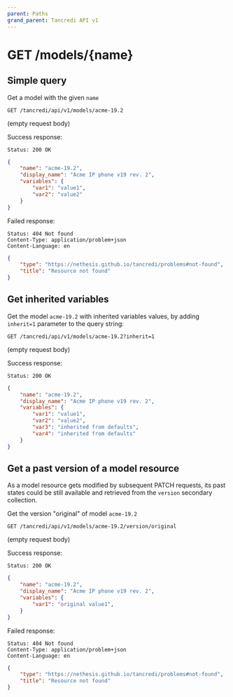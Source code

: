 ```yaml
---
parent: Paths
grand_parent: Tancredi API v1
---
```


# GET /models/{name}

## Simple query

Get a model with the given `name`

    GET /tancredi/api/v1/models/acme-19.2

(empty request body)

Success response:

    Status: 200 OK

```json
{
    "name": "acme-19.2",
    "display_name": "Acme IP phone v19 rev. 2",
    "variables": {
        "var1": "value1",
        "var2": "value2"
    }
}
```

Failed response:

    Status: 404 Not found
    Content-Type: application/problem+json
    Content-Language: en

```json
{
    "type": "https://nethesis.github.io/tancredi/problems#not-found",
    "title": "Resource not found"
}
```

## Get inherited variables

Get the model `acme-19.2` with inherited variables values, by adding `inherit=1`
parameter to the query string:

    GET /tancredi/api/v1/models/acme-19.2?inherit=1

(empty request body)

Success response:

    Status: 200 OK

```json
{
    "name": "acme-19.2",
    "display_name": "Acme IP phone v19 rev. 2",
    "variables": {
        "var1": "value1",
        "var2": "value2",
        "var3": "inherited from defaults",
        "var4": "inherited from defaults"
    }
}
```

## Get a past version of a model resource

As a model resource gets modified by subsequent PATCH requests, its past states
could be still available and retrieved from the `version` secondary collection.

Get the version "original" of model `acme-19.2`

    GET /tancredi/api/v1/models/acme-19.2/version/original

(empty request body)

Success response:

    Status: 200 OK

```json
{
    "name": "acme-19.2",
    "display_name": "Acme IP phone v19 rev. 2",
    "variables": {
        "var1": "original value1",
    }
}
```

Failed response:

    Status: 404 Not found
    Content-Type: application/problem+json
    Content-Language: en

```json
{
    "type": "https://nethesis.github.io/tancredi/problems#not-found",
    "title": "Resource not found"
}
```
